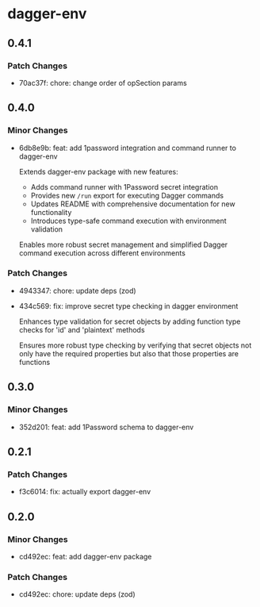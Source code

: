 # dagger-env

## 0.4.1

### Patch Changes

- 70ac37f: chore: change order of opSection params

## 0.4.0

### Minor Changes

- 6db8e9b: feat: add 1password integration and command runner to dagger-env

  Extends dagger-env package with new features:

  - Adds command runner with 1Password secret integration
  - Provides new `/run` export for executing Dagger commands
  - Updates README with comprehensive documentation for new functionality
  - Introduces type-safe command execution with environment validation

  Enables more robust secret management and simplified Dagger command execution across different environments

### Patch Changes

- 4943347: chore: update deps (zod)
- 434c569: fix: improve secret type checking in dagger environment

  Enhances type validation for secret objects by adding function type checks for 'id' and 'plaintext' methods

  Ensures more robust type checking by verifying that secret objects not only have the required properties but also that those properties are functions

## 0.3.0

### Minor Changes

- 352d201: feat: add 1Password schema to dagger-env

## 0.2.1

### Patch Changes

- f3c6014: fix: actually export dagger-env

## 0.2.0

### Minor Changes

- cd492ec: feat: add dagger-env package

### Patch Changes

- cd492ec: chore: update deps (zod)
